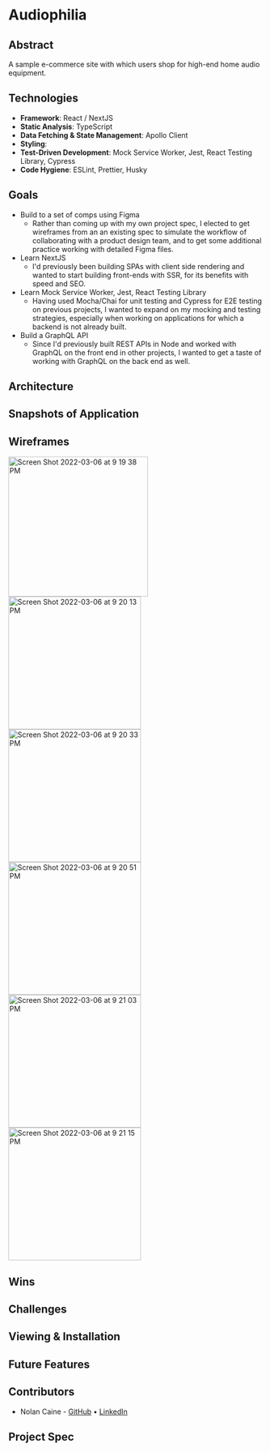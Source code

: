 # Audiophilia

## Abstract
A sample e-commerce site with which users shop for high-end home audio equipment.

## Technologies
- **Framework**: React / NextJS
- **Static Analysis**: TypeScript
- **Data Fetching & State Management**: Apollo Client
- **Styling**:
- **Test-Driven Development**: Mock Service Worker, Jest, React Testing Library, Cypress
- **Code Hygiene**: ESLint, Prettier, Husky

## Goals
- Build to a set of comps using Figma
  - Rather than coming up with my own project spec, I elected to get wireframes from an an existing spec to simulate the workflow of collaborating with a product design team, and to get some additional practice working with detailed Figma files.
- Learn NextJS
  - I'd previously been building SPAs with client side rendering and wanted to start building front-ends with SSR, for its benefits with speed and SEO.
- Learn Mock Service Worker, Jest, React Testing Library
  - Having used Mocha/Chai for unit testing and Cypress for E2E testing on previous projects, I wanted to expand on my mocking and testing strategies, especially when working on applications for which a backend is not already built.
- Build a GraphQL API
  - Since I'd previously built REST APIs in Node and worked with GraphQL on the front end in other projects, I wanted to get a taste of working with GraphQL on the back end as well.

## Architecture

## Snapshots of Application

## Wireframes
<img width="276" alt="Screen Shot 2022-03-06 at 9 19 38 PM" src="https://user-images.githubusercontent.com/79823098/156967356-306380f9-6217-4a9d-92fa-04bb171c7d19.png"><img width="262" alt="Screen Shot 2022-03-06 at 9 20 13 PM" src="https://user-images.githubusercontent.com/79823098/156967521-9b6b9d61-c775-42c5-bbbd-0bf2e699dbc6.png"><img width="262" alt="Screen Shot 2022-03-06 at 9 20 33 PM" src="https://user-images.githubusercontent.com/79823098/156967530-2160e4a7-0015-4377-b23f-6f6cb3d3dcb6.png"><img width="262" alt="Screen Shot 2022-03-06 at 9 20 51 PM" src="https://user-images.githubusercontent.com/79823098/156967535-ac57152e-e2a5-4601-82d8-c33d8e1b48ea.png"><img width="262" alt="Screen Shot 2022-03-06 at 9 21 03 PM" src="https://user-images.githubusercontent.com/79823098/156967539-1332ec71-fbe9-4971-8bf5-b55ddd475eca.png"><img width="262" alt="Screen Shot 2022-03-06 at 9 21 15 PM" src="https://user-images.githubusercontent.com/79823098/156967546-271c9fff-58a9-4523-88cc-de3b7992a462.png">

## Wins

## Challenges

## Viewing & Installation

## Future Features

## Contributors
- Nolan Caine - [GitHub](https://github.com/n0land0) • [LinkedIn](https://www.linkedin.com/in/nolancaine/)

## Project Spec

